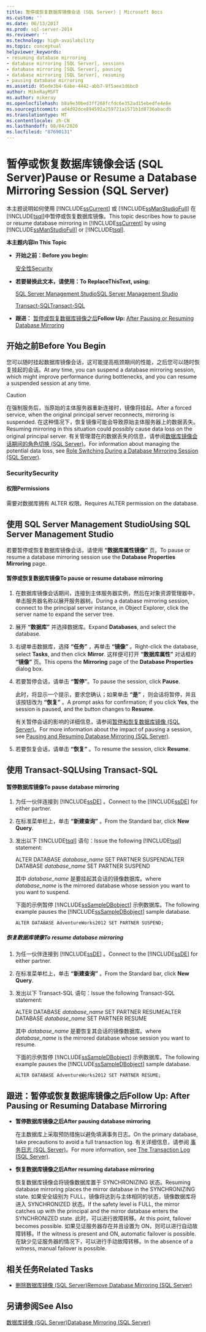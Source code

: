 ```yaml
---
title: 暂停或恢复数据库镜像会话 (SQL Server) | Microsoft Docs
ms.custom: ''
ms.date: 06/13/2017
ms.prod: sql-server-2014
ms.reviewer: ''
ms.technology: high-availability
ms.topic: conceptual
helpviewer_keywords:
- resuming database mirroring
- database mirroring [SQL Server], sessions
- database mirroring [SQL Server], pausing
- database mirroring [SQL Server], resuming
- pausing database mirroring
ms.assetid: 05ede3b4-6abe-4442-abb7-9f5aee1d6bc0
author: MikeRayMSFT
ms.author: mikeray
ms.openlocfilehash: b8a9e30bed3ff268fcfdc6e352ad15ebedfe4e8e
ms.sourcegitcommit: ad4d92dce894592a259721a1571b1d8736abacdb
ms.translationtype: MT
ms.contentlocale: zh-CN
ms.lasthandoff: 08/04/2020
ms.locfileid: "87690131"
---
```

# <a name="pause-or-resume-a-database-mirroring-session-sql-server"></a><span data-ttu-id="2dbb2-102">暂停或恢复数据库镜像会话 (SQL Server)</span><span class="sxs-lookup"><span data-stu-id="2dbb2-102">Pause or Resume a Database Mirroring Session (SQL Server)</span></span>
  <span data-ttu-id="2dbb2-103">本主题说明如何使用 [!INCLUDE[ssCurrent](../../includes/sscurrent-md.md)] 或 [!INCLUDE[ssManStudioFull](../../includes/ssmanstudiofull-md.md)] 在 [!INCLUDE[tsql](../../includes/tsql-md.md)]中暂停或恢复数据库镜像。</span><span class="sxs-lookup"><span data-stu-id="2dbb2-103">This topic describes how to pause or resume database mirroring in [!INCLUDE[ssCurrent](../../includes/sscurrent-md.md)] by using [!INCLUDE[ssManStudioFull](../../includes/ssmanstudiofull-md.md)] or [!INCLUDE[tsql](../../includes/tsql-md.md)].</span></span>  
  
 <span data-ttu-id="2dbb2-104">**本主题内容**</span><span class="sxs-lookup"><span data-stu-id="2dbb2-104">**In This Topic**</span></span>  
  
-   <span data-ttu-id="2dbb2-105">**开始之前：**</span><span class="sxs-lookup"><span data-stu-id="2dbb2-105">**Before you begin:**</span></span>  
  
     [<span data-ttu-id="2dbb2-106">安全性</span><span class="sxs-lookup"><span data-stu-id="2dbb2-106">Security</span></span>](#Security)  
  
-   <span data-ttu-id="2dbb2-107">**若要替换此文本，请使用：**</span><span class="sxs-lookup"><span data-stu-id="2dbb2-107">**To ReplaceThisText, using:**</span></span>  
  
     [<span data-ttu-id="2dbb2-108">SQL Server Management Studio</span><span class="sxs-lookup"><span data-stu-id="2dbb2-108">SQL Server Management Studio</span></span>](#SSMSProcedure)  
  
     [<span data-ttu-id="2dbb2-109">Transact-SQL</span><span class="sxs-lookup"><span data-stu-id="2dbb2-109">Transact-SQL</span></span>](#TsqlProcedure)  
  
-   <span data-ttu-id="2dbb2-110">**跟进：**  [暂停或恢复数据库镜像之后](#FollowUp)</span><span class="sxs-lookup"><span data-stu-id="2dbb2-110">**Follow Up:**  [After Pausing or Resuming Database Mirroring](#FollowUp)</span></span>  
  
##  <a name="before-you-begin"></a><a name="BeforeYouBegin"></a> <span data-ttu-id="2dbb2-111">开始之前</span><span class="sxs-lookup"><span data-stu-id="2dbb2-111">Before You Begin</span></span>  
 <span data-ttu-id="2dbb2-112">您可以随时挂起数据库镜像会话，这可能提高瓶颈期间的性能，之后您可以随时恢复挂起的会话。</span><span class="sxs-lookup"><span data-stu-id="2dbb2-112">At any time, you can suspend a database mirroring session, which might improve performance during bottlenecks, and you can resume a suspended session at any time.</span></span>  
  
> [!CAUTION]  
>  <span data-ttu-id="2dbb2-113">在强制服务后，当原始的主体服务器重新连接时，镜像将挂起。</span><span class="sxs-lookup"><span data-stu-id="2dbb2-113">After a forced service, when the original principal server reconnects, mirroring is suspended.</span></span> <span data-ttu-id="2dbb2-114">在这种情况下，恢复镜像可能会导致原始主体服务器上的数据丢失。</span><span class="sxs-lookup"><span data-stu-id="2dbb2-114">Resuming mirroring in this situation could possibly cause data loss on the original principal server.</span></span> <span data-ttu-id="2dbb2-115">有关管理潜在的数据丢失的信息，请参阅[数据库镜像会话期间的角色切换 (SQL Server)](role-switching-during-a-database-mirroring-session-sql-server.md)。</span><span class="sxs-lookup"><span data-stu-id="2dbb2-115">For information about managing the potential data loss, see [Role Switching During a Database Mirroring Session &#40;SQL Server&#41;](role-switching-during-a-database-mirroring-session-sql-server.md).</span></span>  
  
###  <a name="security"></a><a name="Security"></a> <span data-ttu-id="2dbb2-116">Security</span><span class="sxs-lookup"><span data-stu-id="2dbb2-116">Security</span></span>  
  
####  <a name="permissions"></a><a name="Permissions"></a> <span data-ttu-id="2dbb2-117">权限</span><span class="sxs-lookup"><span data-stu-id="2dbb2-117">Permissions</span></span>  
 <span data-ttu-id="2dbb2-118">需要对数据库拥有 ALTER 权限。</span><span class="sxs-lookup"><span data-stu-id="2dbb2-118">Requires ALTER permission on the database.</span></span>  
  
##  <a name="using-sql-server-management-studio"></a><a name="SSMSProcedure"></a> <span data-ttu-id="2dbb2-119">使用 SQL Server Management Studio</span><span class="sxs-lookup"><span data-stu-id="2dbb2-119">Using SQL Server Management Studio</span></span>  
 <span data-ttu-id="2dbb2-120">若要暂停或恢复数据库镜像会话，请使用 **“数据库属性镜像”** 页。</span><span class="sxs-lookup"><span data-stu-id="2dbb2-120">To pause or resume a database mirroring session use the **Database Properties Mirroring** page.</span></span>  
  
#### <a name="to-pause-or-resume-database-mirroring"></a><span data-ttu-id="2dbb2-121">暂停或恢复数据库镜像</span><span class="sxs-lookup"><span data-stu-id="2dbb2-121">To pause or resume database mirroring</span></span>  
  
1.  <span data-ttu-id="2dbb2-122">在数据库镜像会话期间，连接到主体服务器实例，然后在对象资源管理器中，单击服务器名称以展开服务器树。</span><span class="sxs-lookup"><span data-stu-id="2dbb2-122">During a database mirroring session, connect to the principal server instance, in Object Explorer, click the server name to expand the server tree.</span></span>  
  
2.  <span data-ttu-id="2dbb2-123">展开 **“数据库”** 并选择数据库。</span><span class="sxs-lookup"><span data-stu-id="2dbb2-123">Expand **Databases**, and select the database.</span></span>  
  
3.  <span data-ttu-id="2dbb2-124">右键单击数据库，选择 **“任务”** ，再单击 **“镜像”** 。</span><span class="sxs-lookup"><span data-stu-id="2dbb2-124">Right-click the database, select **Tasks**, and then click **Mirror**.</span></span> <span data-ttu-id="2dbb2-125">这样便可打开 **“数据库属性”** 对话框的 **“镜像”** 页。</span><span class="sxs-lookup"><span data-stu-id="2dbb2-125">This opens the **Mirroring** page of the **Database Properties** dialog box.</span></span>  
  
4.  <span data-ttu-id="2dbb2-126">若要暂停会话，请单击 **“暂停”**。</span><span class="sxs-lookup"><span data-stu-id="2dbb2-126">To pause the session, click **Pause**.</span></span>  
  
     <span data-ttu-id="2dbb2-127">此时，将显示一个提示，要求您确认；如果单击 **“是”** ，则会话将暂停，并且该按钮改为 **“恢复”** 。</span><span class="sxs-lookup"><span data-stu-id="2dbb2-127">A prompt asks for confirmation; if you click **Yes**, the session is paused, and the button changes to **Resume**.</span></span>  
  
     <span data-ttu-id="2dbb2-128">有关暂停会话的影响的详细信息，请参阅[暂停和恢复数据库镜像 (SQL Server)](database-mirroring-sql-server.md)。</span><span class="sxs-lookup"><span data-stu-id="2dbb2-128">For more information about the impact of pausing a session, see [Pausing and Resuming Database Mirroring &#40;SQL Server&#41;](database-mirroring-sql-server.md).</span></span>  
  
5.  <span data-ttu-id="2dbb2-129">若要恢复会话，请单击 **“恢复”** 。</span><span class="sxs-lookup"><span data-stu-id="2dbb2-129">To resume the session, click **Resume**.</span></span>  
  
##  <a name="using-transact-sql"></a><a name="TsqlProcedure"></a> <span data-ttu-id="2dbb2-130">使用 Transact-SQL</span><span class="sxs-lookup"><span data-stu-id="2dbb2-130">Using Transact-SQL</span></span>  
  
#### <a name="to-pause-database-mirroring"></a><span data-ttu-id="2dbb2-131">暂停数据库镜像</span><span class="sxs-lookup"><span data-stu-id="2dbb2-131">To pause database mirroring</span></span>  
  
1.  <span data-ttu-id="2dbb2-132">为任一伙伴连接到 [!INCLUDE[ssDE](../../includes/ssde-md.md)] 。</span><span class="sxs-lookup"><span data-stu-id="2dbb2-132">Connect to the [!INCLUDE[ssDE](../../includes/ssde-md.md)] for either partner.</span></span>  
  
2.  <span data-ttu-id="2dbb2-133">在标准菜单栏上，单击 **“新建查询”** 。</span><span class="sxs-lookup"><span data-stu-id="2dbb2-133">From the Standard bar, click **New Query**.</span></span>  
  
3.  <span data-ttu-id="2dbb2-134">发出以下 [!INCLUDE[tsql](../../includes/tsql-md.md)] 语句：</span><span class="sxs-lookup"><span data-stu-id="2dbb2-134">Issue the following [!INCLUDE[tsql](../../includes/tsql-md.md)] statement:</span></span>  
  
     <span data-ttu-id="2dbb2-135">ALTER DATABASE *database_name* SET PARTNER SUSPEND</span><span class="sxs-lookup"><span data-stu-id="2dbb2-135">ALTER DATABASE *database_name* SET PARTNER SUSPEND</span></span>  
  
     <span data-ttu-id="2dbb2-136">其中 *database_name* 是要挂起其会话的镜像数据库。</span><span class="sxs-lookup"><span data-stu-id="2dbb2-136">where *database_name* is the mirrored database whose session you want to you want to suspend.</span></span>  
  
     <span data-ttu-id="2dbb2-137">下面的示例暂停 [!INCLUDE[ssSampleDBobject](../../includes/sssampledbobject-md.md)] 示例数据库。</span><span class="sxs-lookup"><span data-stu-id="2dbb2-137">The following example pauses the [!INCLUDE[ssSampleDBobject](../../includes/sssampledbobject-md.md)] sample database.</span></span>  
  
    ```  
    ALTER DATABASE AdventureWorks2012 SET PARTNER SUSPEND;  
    ```  
  
##### <a name="to-resume-database-mirroring"></a><span data-ttu-id="2dbb2-138">恢复数据库镜像</span><span class="sxs-lookup"><span data-stu-id="2dbb2-138">To resume database mirroring</span></span>  
  
1.  <span data-ttu-id="2dbb2-139">为任一伙伴连接到 [!INCLUDE[ssDE](../../includes/ssde-md.md)] 。</span><span class="sxs-lookup"><span data-stu-id="2dbb2-139">Connect to the [!INCLUDE[ssDE](../../includes/ssde-md.md)] for either partner.</span></span>  
  
2.  <span data-ttu-id="2dbb2-140">在标准菜单栏上，单击 **“新建查询”** 。</span><span class="sxs-lookup"><span data-stu-id="2dbb2-140">From the Standard bar, click **New Query**.</span></span>  
  
3.  <span data-ttu-id="2dbb2-141">发出以下 Transact-SQL 语句：</span><span class="sxs-lookup"><span data-stu-id="2dbb2-141">Issue the following Transact-SQL statement:</span></span>  
  
     <span data-ttu-id="2dbb2-142">ALTER DATABASE *database_name* SET PARTNER RESUME</span><span class="sxs-lookup"><span data-stu-id="2dbb2-142">ALTER DATABASE *database_name* SET PARTNER RESUME</span></span>  
  
     <span data-ttu-id="2dbb2-143">其中 *database_name* 是要恢复其会话的镜像数据库。</span><span class="sxs-lookup"><span data-stu-id="2dbb2-143">where *database_name* is the mirrored database whose session you want to resume.</span></span>  
  
     <span data-ttu-id="2dbb2-144">下面的示例暂停 [!INCLUDE[ssSampleDBobject](../../includes/sssampledbobject-md.md)] 示例数据库。</span><span class="sxs-lookup"><span data-stu-id="2dbb2-144">The following example pauses the [!INCLUDE[ssSampleDBobject](../../includes/sssampledbobject-md.md)] sample database.</span></span>  
  
    ```  
    ALTER DATABASE AdventureWorks2012 SET PARTNER RESUME;  
    ```  
  
##  <a name="follow-up-after-pausing-or-resuming-database-mirroring"></a><a name="FollowUp"></a> <span data-ttu-id="2dbb2-145">跟进：暂停或恢复数据库镜像之后</span><span class="sxs-lookup"><span data-stu-id="2dbb2-145">Follow Up: After Pausing or Resuming Database Mirroring</span></span>  
  
-   <span data-ttu-id="2dbb2-146">**暂停数据库镜像之后**</span><span class="sxs-lookup"><span data-stu-id="2dbb2-146">**After pausing database mirroring**</span></span>  
  
     <span data-ttu-id="2dbb2-147">在主数据库上采取预防措施以避免填满事务日志。</span><span class="sxs-lookup"><span data-stu-id="2dbb2-147">On the primary database, take precautions to avoid a full transaction log.</span></span> <span data-ttu-id="2dbb2-148">有关详细信息，请参阅 [事务日志 (SQL Server)](../../relational-databases/logs/the-transaction-log-sql-server.md)。</span><span class="sxs-lookup"><span data-stu-id="2dbb2-148">For more information, see [The Transaction Log &#40;SQL Server&#41;](../../relational-databases/logs/the-transaction-log-sql-server.md).</span></span>  
  
-   <span data-ttu-id="2dbb2-149">**恢复数据库镜像之后**</span><span class="sxs-lookup"><span data-stu-id="2dbb2-149">**After resuming database mirroring**</span></span>  
  
     <span data-ttu-id="2dbb2-150">恢复数据库镜像会将镜像数据库置于 SYNCHRONIZING 状态。</span><span class="sxs-lookup"><span data-stu-id="2dbb2-150">Resuming database mirroring places the mirror database in the SYNCHRONIZING state.</span></span> <span data-ttu-id="2dbb2-151">如果安全级别为 FULL，镜像将达到与主体相同的状态，镜像数据库将进入 SYNCHRONIZED 状态。</span><span class="sxs-lookup"><span data-stu-id="2dbb2-151">If the safety level is FULL, the mirror catches up with the principal and the mirror database enters the SYNCHRONIZED state.</span></span> <span data-ttu-id="2dbb2-152">此时，可以进行故障转移。</span><span class="sxs-lookup"><span data-stu-id="2dbb2-152">At this point, failover becomes possible.</span></span> <span data-ttu-id="2dbb2-153">如果见证服务器存在并且设置为 ON，则可以进行自动故障转移。</span><span class="sxs-lookup"><span data-stu-id="2dbb2-153">If the witness is present and ON, automatic failover is possible.</span></span> <span data-ttu-id="2dbb2-154">在缺少见证服务器的情况下，可以进行手动故障转移。</span><span class="sxs-lookup"><span data-stu-id="2dbb2-154">In the absence of a witness, manual failover is possible.</span></span>  
  
##  <a name="related-tasks"></a><a name="RelatedTasks"></a> <span data-ttu-id="2dbb2-155">相关任务</span><span class="sxs-lookup"><span data-stu-id="2dbb2-155">Related Tasks</span></span>  
  
-   [<span data-ttu-id="2dbb2-156">删除数据库镜像 (SQL Server)</span><span class="sxs-lookup"><span data-stu-id="2dbb2-156">Remove Database Mirroring &#40;SQL Server&#41;</span></span>](remove-database-mirroring-sql-server.md)  
  
## <a name="see-also"></a><span data-ttu-id="2dbb2-157">另请参阅</span><span class="sxs-lookup"><span data-stu-id="2dbb2-157">See Also</span></span>  
 [<span data-ttu-id="2dbb2-158">数据库镜像 (SQL Server)</span><span class="sxs-lookup"><span data-stu-id="2dbb2-158">Database Mirroring &#40;SQL Server&#41;</span></span>](database-mirroring-sql-server.md)  
  
  
